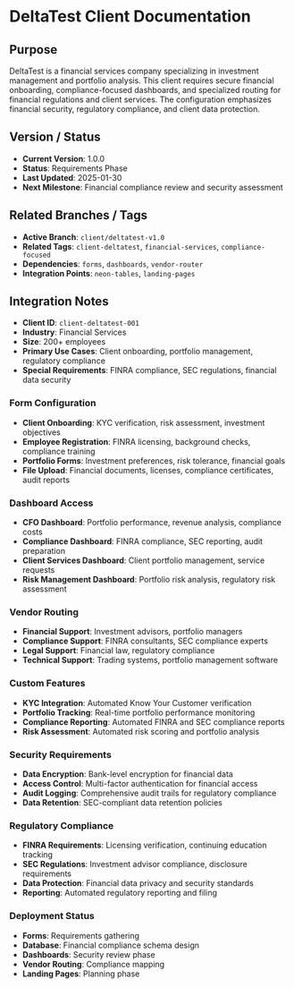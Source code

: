 # DeltaTest Client Documentation

## Purpose

DeltaTest is a financial services company specializing in investment management and portfolio analysis. This client requires secure financial onboarding, compliance-focused dashboards, and specialized routing for financial regulations and client services. The configuration emphasizes financial security, regulatory compliance, and client data protection.

## Version / Status

- **Current Version**: 1.0.0
- **Status**: Requirements Phase
- **Last Updated**: 2025-01-30
- **Next Milestone**: Financial compliance review and security assessment

## Related Branches / Tags

- **Active Branch**: `client/deltatest-v1.0`
- **Related Tags**: `client-deltatest`, `financial-services`, `compliance-focused`
- **Dependencies**: `forms`, `dashboards`, `vendor-router`
- **Integration Points**: `neon-tables`, `landing-pages`

## Integration Notes

- **Client ID**: `client-deltatest-001`
- **Industry**: Financial Services
- **Size**: 200+ employees
- **Primary Use Cases**: Client onboarding, portfolio management, regulatory compliance
- **Special Requirements**: FINRA compliance, SEC regulations, financial data security

### Form Configuration

- **Client Onboarding**: KYC verification, risk assessment, investment objectives
- **Employee Registration**: FINRA licensing, background checks, compliance training
- **Portfolio Forms**: Investment preferences, risk tolerance, financial goals
- **File Upload**: Financial documents, licenses, compliance certificates, audit reports

### Dashboard Access

- **CFO Dashboard**: Portfolio performance, revenue analysis, compliance costs
- **Compliance Dashboard**: FINRA compliance, SEC reporting, audit preparation
- **Client Services Dashboard**: Client portfolio management, service requests
- **Risk Management Dashboard**: Portfolio risk analysis, regulatory risk assessment

### Vendor Routing

- **Financial Support**: Investment advisors, portfolio managers
- **Compliance Support**: FINRA consultants, SEC compliance experts
- **Legal Support**: Financial law, regulatory compliance
- **Technical Support**: Trading systems, portfolio management software

### Custom Features

- **KYC Integration**: Automated Know Your Customer verification
- **Portfolio Tracking**: Real-time portfolio performance monitoring
- **Compliance Reporting**: Automated FINRA and SEC compliance reports
- **Risk Assessment**: Automated risk scoring and portfolio analysis

### Security Requirements

- **Data Encryption**: Bank-level encryption for financial data
- **Access Control**: Multi-factor authentication for financial access
- **Audit Logging**: Comprehensive audit trails for regulatory compliance
- **Data Retention**: SEC-compliant data retention policies

### Regulatory Compliance

- **FINRA Requirements**: Licensing verification, continuing education tracking
- **SEC Regulations**: Investment advisor compliance, disclosure requirements
- **Data Protection**: Financial data privacy and security standards
- **Reporting**: Automated regulatory reporting and filing

### Deployment Status

- **Forms**: Requirements gathering
- **Database**: Financial compliance schema design
- **Dashboards**: Security review phase
- **Vendor Routing**: Compliance mapping
- **Landing Pages**: Planning phase
